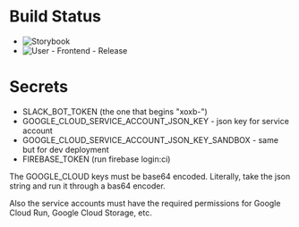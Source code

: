 # Build Status

* ![Storybook](https://github.com/jewish-interactive/ji-cloud/workflows/Storybook/badge.svg)
* ![User - Frontend - Release](https://github.com/jewish-interactive/ji-cloud/workflows/User%20-%20Frontend%20-%20Release/badge.svg)

# Secrets

* SLACK_BOT_TOKEN (the one that begins "xoxb-")
* GOOGLE_CLOUD_SERVICE_ACCOUNT_JSON_KEY - json key for service account
* GOOGLE_CLOUD_SERVICE_ACCOUNT_JSON_KEY_SANDBOX - same but for dev deployment
* FIREBASE_TOKEN (run firebase login:ci)

The GOOGLE_CLOUD keys must be base64 encoded. Literally, take the json string and run it through a bas64 encoder.

Also the service accounts must have the required permissions for Google Cloud Run, Google Cloud Storage, etc.

